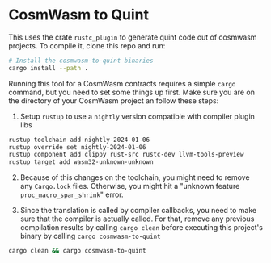 # CosmWasm to Quint

This uses the crate `rustc_plugin` to generate quint code out of cosmwasm projects. To compile it, clone this repo and run:

```bash
# Install the cosmwasm-to-quint binaries
cargo install --path .
```

Running this tool for a CosmWasm contracts requires a simple `cargo` command, but you need to set some things up first. Make sure you are on the directory of your CosmWasm project an follow these steps:

1. Setup `rustup` to use a `nightly` version compatible with compiler plugin libs

``` bash
rustup toolchain add nightly-2024-01-06
rustup override set nightly-2024-01-06
rustup component add clippy rust-src rustc-dev llvm-tools-preview
rustup target add wasm32-unknown-unknown
```


2. Because of this changes on the toolchain, you might need to remove any `Cargo.lock` files. Otherwise, you might hit a "unknown feature `proc_macro_span_shrink`" error.

3. Since the translation is called by compiler callbacks, you need to make sure that the compiler is actually called. For that, remove any previous compilation results by calling `cargo clean` before executing this project's binary by calling `cargo cosmwasm-to-quint`

``` bash
cargo clean && cargo cosmwasm-to-quint
```
